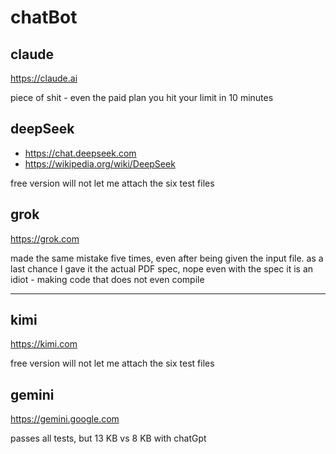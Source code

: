 # chatBot

## claude

https://claude.ai

piece of shit - even the paid plan you hit your limit in 10 minutes

## deepSeek

- https://chat.deepseek.com
- https://wikipedia.org/wiki/DeepSeek

free version will not let me attach the six test files

## grok

https://grok.com

made the same mistake five times, even after being given the input file. as a
last chance I gave it the actual PDF spec, nope even with the spec it is an
idiot - making code that does not even compile

---

## kimi

https://kimi.com

free version will not let me attach the six test files

## gemini

https://gemini.google.com

passes all tests, but 13 KB vs 8 KB with chatGpt

